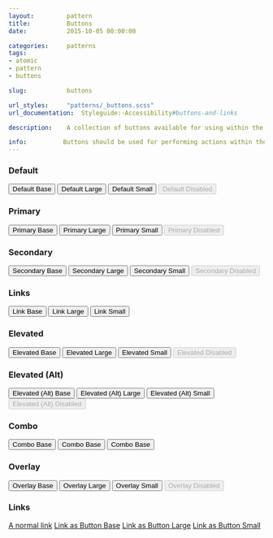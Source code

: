 ```yaml
---
layout:         pattern
title:          Buttons
date:           2015-10-05 00:00:00

categories:     patterns
tags:           
- atomic
- pattern
- buttons

slug:           buttons

url_styles:     "patterns/_buttons.scss"
url_documentation:  Styleguide:-Accessibility#buttons-and-links

description:    A collection of buttons available for using within the edX platform.

info:          Buttons should be used for performing actions within the edX environment.  While you may apply the visual style of these elements to both semantic links and buttons, a good rule of thumb is that buttons do something while links go somewhere. Buttons have several visual weights, sizes, and add-ons that can be configured alongside their use.
---
```


<h3 class="hd-6 example-set-hd">Default</h3>
<div class="example-set">
    <button type="button" class="btn-default btn-base">Default Base</button>
    <button type="button" class="btn-default btn-large">Default Large</button>
    <button type="button" class="btn-default btn-small">Default Small</button>
    <button type="button" class="btn-default btn-base" disabled>Default Disabled</button>
</div>

<h3 class="hd-6 example-set-hd">Primary</h3>
<div class="example-set">
    <button type="button" class="btn-primary btn-base">Primary Base</button>
    <button type="button" class="btn-primary btn-large">Primary Large</button>
    <button type="button" class="btn-primary btn-small">Primary Small</button>
    <button type="button" class="btn-primary btn-base" disabled>Primary Disabled</button>
</div>

<h3 class="hd-6 example-set-hd">Secondary</h3>
<div class="example-set">
    <button type="button" class="btn-secondary btn-base">Secondary Base</button>
    <button type="button" class="btn-secondary btn-large">Secondary Large</button>
    <button type="button" class="btn-secondary btn-small">Secondary Small</button>
    <button type="button" class="btn-secondary btn-base" disabled>Secondary Disabled</button>
</div>

<h3 class="hd-6 example-set-hd">Links</h3>
<div class="example-set">
    <button type="button" class="btn-link btn-base">Link Base</button>
    <button type="button" class="btn-link btn-large">Link Large</button>
    <button type="button" class="btn-link btn-small">Link Small</button>
</div>

<h3 class="hd-6 example-set-hd">Elevated</h3>
<div class="example-set">
    <button type="button" class="btn-elevated btn-base">Elevated Base</button>
    <button type="button" class="btn-elevated btn-large">Elevated Large</button>
    <button type="button" class="btn-elevated btn-small">Elevated Small</button>
    <button type="button" class="btn-elevated btn-base" disabled>Elevated Disabled</button>
</div>

<h3 class="hd-6 example-set-hd">Elevated (Alt)</h3>
<div class="example-set">
    <button type="button" class="btn-elevated-alt btn-base">Elevated (Alt) Base</button>
    <button type="button" class="btn-elevated-alt btn-large">Elevated (Alt) Large</button>
    <button type="button" class="btn-elevated-alt btn-small">Elevated (Alt) Small</button>
    <button type="button" class="btn-elevated-alt btn-base" disabled>Elevated (Alt) Disabled</button>
</div>

<h3 class="hd-6 example-set-hd">Combo</h3>
<div class="example-set">
    <button type="button" class="btn-primary btn-base btn-combo">Combo Base</button>
    <button type="button" class="btn-primary btn-base btn-combo">Combo Base</button>
    <button type="button" class="btn-primary btn-base btn-combo">Combo Base</button>
</div>

<!--<h3 class="hd-6 example-set-hd">With Icons</h3>
<div class="example-set">
    <button type="button" class="btn-default btn-base has-icon">Default Base with Icon</button>
    <button type="button" class="btn-default btn-base has-icon icon-reversed">Default Base with Icon Reversed</button>
</div>-->

<h3 class="hd-6 example-set-hd">Overlay</h3>
<div class="example-set">
    <div class="button-overlay-demo">
        <button type="button" class="btn-overlay btn-base">Overlay Base</button>
        <button type="button" class="btn-overlay btn-large">Overlay Large</button>
        <button type="button" class="btn-overlay btn-small">Overlay Small</button>
        <button type="button" class="btn-overlay btn-base" disabled>Overlay Disabled</button>
    </div>
</div>

<h3 class="hd-6 example-set-hd">Links</h3>
<div class="example-set">
    <a href="{{ site.url_dummy }}">A normal link</a>
    <a href="{{ site.url_dummy }}" class="btn-default btn-base">Link as Button Base</a>
    <a href="{{ site.url_dummy }}" class="btn-default btn-large">Link as Button Large</a>
    <a href="{{ site.url_dummy }}" class="btn-default btn-small">Link as Button Small</a>
</div>
